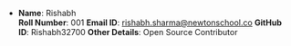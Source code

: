 - **Name**: Rishabh  
  **Roll Number**: 001
  **Email ID**: rishabh.sharma@newtonschool.co 
  **GitHub ID**: Rishabh32700 
  **Other Details**: Open Source Contributor
